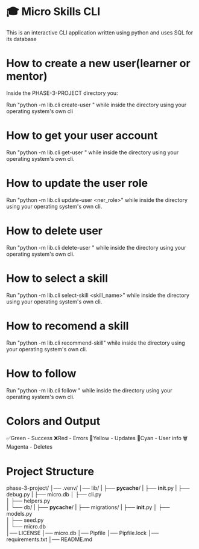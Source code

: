 # 🎓 Micro Skills CLI

This is an interactive CLI application written using python and uses SQL for its database

# How to create a new user(learner or mentor)

Inside the PHASE-3-PROJECT directory you: 

Run "python -m lib.cli create-user <username> <role>" while inside the directory using your operating system's own cli

# How to get your user account

Run "python -m lib.cli get-user <username>" while inside the directory using your operating system's own cli.

# How to update the user role 

Run "python -m lib.cli update-user <username> <ner_role>" while inside the directory using your operating system's own cli.

# How to delete user

Run "python -m lib.cli delete-user <username>" while inside the directory using your operating system's own cli.

# How to select a skill

Run "python -m lib.cli select-skill <skill_name>" while inside the directory using your operating system's own cli.

#  How to recomend a skill

Run "python -m lib.cli recommend-skill" while inside the directory using your operating system's own cli.

# How to follow 

Run "python -m lib.cli follow <username>" while inside the directory using your operating system's own cli.

# Colors and Output

✅Green - Success
❌Red - Errors
🔄Yellow - Updates
👤Cyan - User info
🗑️Magenta - Deletes

# Project Structure

phase-3-project/
│── .venv/
│── lib/
|   ├── __pycache__/
|   ├── __init__.py
|   ├── debug.py
|   ├── micro.db
│   ├── cli.py          
│   ├── helpers.py      
│   └── db/
|       ├── __pycache__/
|       ├── migrations/
|       ├── __init__.py
│       ├── models.py   
│       ├── seed.py     
│       └── micro.db    
│── LICENSE
│── micro.db
│── Pipfile
│── Pipfile.lock
│── requirements.txt
│── README.md